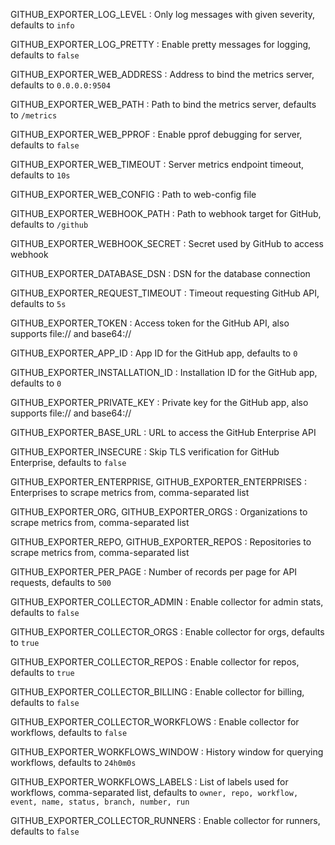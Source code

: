GITHUB_EXPORTER_LOG_LEVEL
: Only log messages with given severity, defaults to `info`

GITHUB_EXPORTER_LOG_PRETTY
: Enable pretty messages for logging, defaults to `false`

GITHUB_EXPORTER_WEB_ADDRESS
: Address to bind the metrics server, defaults to `0.0.0.0:9504`

GITHUB_EXPORTER_WEB_PATH
: Path to bind the metrics server, defaults to `/metrics`

GITHUB_EXPORTER_WEB_PPROF
: Enable pprof debugging for server, defaults to `false`

GITHUB_EXPORTER_WEB_TIMEOUT
: Server metrics endpoint timeout, defaults to `10s`

GITHUB_EXPORTER_WEB_CONFIG
: Path to web-config file

GITHUB_EXPORTER_WEBHOOK_PATH
: Path to webhook target for GitHub, defaults to `/github`

GITHUB_EXPORTER_WEBHOOK_SECRET
: Secret used by GitHub to access webhook

GITHUB_EXPORTER_DATABASE_DSN
: DSN for the database connection

GITHUB_EXPORTER_REQUEST_TIMEOUT
: Timeout requesting GitHub API, defaults to `5s`

GITHUB_EXPORTER_TOKEN
: Access token for the GitHub API, also supports file:// and base64://

GITHUB_EXPORTER_APP_ID
: App ID for the GitHub app, defaults to `0`

GITHUB_EXPORTER_INSTALLATION_ID
: Installation ID for the GitHub app, defaults to `0`

GITHUB_EXPORTER_PRIVATE_KEY
: Private key for the GitHub app, also supports file:// and base64://

GITHUB_EXPORTER_BASE_URL
: URL to access the GitHub Enterprise API

GITHUB_EXPORTER_INSECURE
: Skip TLS verification for GitHub Enterprise, defaults to `false`

GITHUB_EXPORTER_ENTERPRISE, GITHUB_EXPORTER_ENTERPRISES
: Enterprises to scrape metrics from, comma-separated list

GITHUB_EXPORTER_ORG, GITHUB_EXPORTER_ORGS
: Organizations to scrape metrics from, comma-separated list

GITHUB_EXPORTER_REPO, GITHUB_EXPORTER_REPOS
: Repositories to scrape metrics from, comma-separated list

GITHUB_EXPORTER_PER_PAGE
: Number of records per page for API requests, defaults to `500`

GITHUB_EXPORTER_COLLECTOR_ADMIN
: Enable collector for admin stats, defaults to `false`

GITHUB_EXPORTER_COLLECTOR_ORGS
: Enable collector for orgs, defaults to `true`

GITHUB_EXPORTER_COLLECTOR_REPOS
: Enable collector for repos, defaults to `true`

GITHUB_EXPORTER_COLLECTOR_BILLING
: Enable collector for billing, defaults to `false`

GITHUB_EXPORTER_COLLECTOR_WORKFLOWS
: Enable collector for workflows, defaults to `false`

GITHUB_EXPORTER_WORKFLOWS_WINDOW
: History window for querying workflows, defaults to `24h0m0s`

GITHUB_EXPORTER_WORKFLOWS_LABELS
: List of labels used for workflows, comma-separated list, defaults to `owner, repo, workflow, event, name, status, branch, number, run`

GITHUB_EXPORTER_COLLECTOR_RUNNERS
: Enable collector for runners, defaults to `false`
